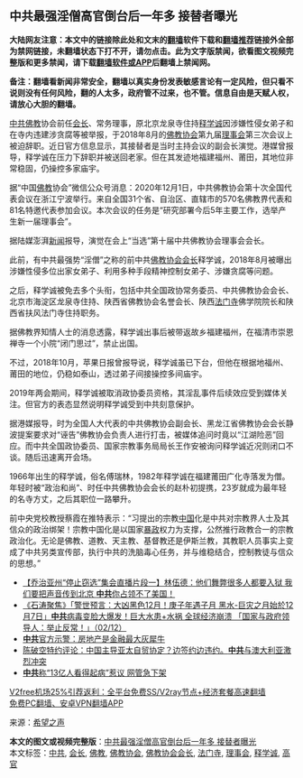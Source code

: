  <h2>中共最强淫僧高官倒台后一年多 接替者曝光</h2> <p class="notice"><b>大陆网友注意：本文中的链接除此处和文末的<a href="https://github.com/bannedbook/fanqiang" >翻墙</a>软件下载和<a href="https://github.com/killgcd/justmysocks/blob/master/README.md">翻墙推荐</a>链接外全部为禁网链接，未翻墙状态下打不开，请勿点击。此为文字版禁闻，欲看图文视频完整版和更多禁闻，请下载<a href="https://github.com/bannedbook/fanqiang">翻墙软件或APP</a>后翻墙上禁闻网。</p><p>备注：翻墙看新闻非常安全，翻墙以真实身份发表敏感言论有一定风险，但只看不说则没有任何风险，翻的人太多，政府管不过来，也不管。信息自由是天赋人权，请放心大胆的翻墙。</b></p>  <div class="entry"> <p><a href="https://www.bannedbook.org/bnews/tag/%e4%b8%ad%e5%85%b1/" class="st_tag internal_tag" rel="tag" title="标签 中共 下的日志">中共</a><span class='wp_keywordlink'><a href="https://www.qi-gong.me/buddhism/" title="佛教" target="_blank">佛教</a></span>协会前任<a href="https://www.bannedbook.org/bnews/tag/%E4%BC%9A%E9%95%BF/" class="st_tag internal_tag" rel="tag" title="标签 会长 下的日志">会长</a>、常务理事，原北京龙泉寺住持<a href="https://www.bannedbook.org/bnews/tag/%E9%87%8A%E5%AD%A6%E8%AF%9A/" class="st_tag internal_tag" rel="tag" title="标签 释学诚 下的日志">释学诚</a>因涉嫌性侵女弟子和在寺内违建涉贪腐等被举报，于2018年8月的<a href="https://www.bannedbook.org/bnews/tag/%E4%BD%9B%E6%95%99%E5%8D%8F%E4%BC%9A/" class="st_tag internal_tag" rel="tag" title="标签 佛教协会 下的日志">佛教协会</a>第九届<a href="https://www.bannedbook.org/bnews/tag/%E7%90%86%E4%BA%8B%E4%BC%9A/" class="st_tag internal_tag" rel="tag" title="标签 理事会 下的日志">理事会</a>第三次会议上被迫辞职。近日官方信息显示，其接替者是当时主持会议的副会长演觉。港媒曾报导，释学诚在压力下辞职并被送回老家。但在其发迹地福建福州、莆田，其地位非常稳固，仍操控多家庙宇。</p> <p>据“中国<a href="https://www.bannedbook.org/bnews/tag/%e4%bd%9b%e6%95%99/" class="st_tag internal_tag" rel="tag" title="标签 佛教 下的日志">佛教</a>协会”微信公众号消息：2020年12月1日，中共佛教协会第十次全国代表会议在浙江宁波举行。来自全国31个省、自治区、直辖市的570名佛教界代表和81名特邀代表参加会议。本次会议的任务是“研究部署今后5年主要工作，选举产生新一届理事会”。</p> <p>据陆媒澎湃<span class='wp_keywordlink_affiliate'><a href="https://www.bannedbook.org/" title="新闻">新闻</a></span>报导，演觉在会上“当选”第十届中共佛教协会理事会会长。</p> <p>此前，有中共最强势“淫僧”之称的前中共<a href="https://www.bannedbook.org/bnews/tag/%E4%BD%9B%E6%95%99%E5%8D%8F%E4%BC%9A%E4%BC%9A%E9%95%BF/" class="st_tag internal_tag" rel="tag" title="标签 佛教协会会长 下的日志">佛教协会会长</a>释学诚，2018年8月被曝出涉嫌性侵多位出家女弟子、利用多种手段精神控制女弟子、涉嫌贪腐等问题。</p>  <p>之后，释学诚被免去多个头衔，包括中共全国政协常务委员、中共佛教协会会长、北京市海淀区龙泉寺住持、陕西省佛教协会名誉会长、陕西<a href="https://www.bannedbook.org/bnews/tag/%E6%B3%95%E9%97%A8%E5%AF%BA/" class="st_tag internal_tag" rel="tag" title="标签 法门寺 下的日志">法门寺</a>佛学院院长和陕西省扶风法门寺住持职务。</p> <p>据佛教界知情人士的消息透露，释学诚出事后被带返故乡福建福州，在福清市崇恩禅寺一个小院“闭门思过”，禁止出国。</p> <p>不过，2018年10月，苹果日报曾报导说，释学诚虽已下台，但他在根据地福州、莆田的地位，仍稳如泰山，透过弟子间接操控多间庙宇。</p> <p>2019年两会期间，释学诚被取消政协委员资格，其淫乱事件后续效应受到媒体关注。但官方的表态显然说明释学诚受到中共刻意保护。</p>  <p>据港媒报导，时为全国人大代表的中共佛教协会副会长、黑龙江省佛教协会会长静波提案要求对“诬告”佛教协会负责人进行打击，被媒体追问时竟以“江湖险恶”回应。而中共全国政协委员、国家宗教事务局局长王作安被询问释学诚近况则闭口不谈。随后迅速离开会场。</p> <p>1966年出生的释学诚，俗名傅瑞林，1982年释学诚在福建莆田广化寺落发为僧。年轻时被“政治和尚”、时任中共佛教协会会长的赵朴初提携，23岁就成为最年轻的名寺方丈，之后其职位一路攀升。</p> <p>前中央党校教授蔡霞在推特表示：“习提出的宗教<span class='wp_keywordlink_affiliate'><a href="https://www.bannedbook.org/" title="中国" target="_blank">中国</a></span>化是中共对宗教界人士及其信众的政治绑架！宗教中国化是以国家<span class='wp_keywordlink'><a href="https://www.bannedbook.org/forum11/topic276.html" title="禁片：评中国共产党的暴政" target="_blank">暴政</a></span>权力为支撑，公然推行政教合一的宗教政治化。无论是佛教、道教、天主教、基督教还是伊斯兰教，其教职人员事实上变成了中共另类宣传部，执行中共的洗脑毒心任务，并与维稳结合，控制教徒与信众的思想。”</p> <ul class='op-related-articles' title='相关阅读'> <li><a href='https://www.bannedbook.org/bnews/bannedvideo/20201203/1441090.html' target='_blank'>【乔治亚州“停止窃选”集会直播片段一】林伍德：他们舞弊很多人都要入狱  我们要把声音传到北京 <b>中共</b>你占领不了美国！</a></li> <li><a href='https://www.bannedbook.org/bnews/bannedvideo/20201203/1441074.html' target='_blank'>《石涛聚焦》「警世预言：大凶黑色12月！庚子年遇子月 黑水-巨灾之月始於12月7日」<b>中共</b>病毒变脸大爆发！巨大水患+水祸 全球经济崩溃 「国家与政府领导人：举止反常！」（02/12）</a></li> <li><a href='https://www.bannedbook.org/bnews/bannedvideo/20201203/1441049.html' target='_blank'><b>中共</b>官方示警：房地产是金融最大灰犀牛</a></li> <li><a href='https://www.bannedbook.org/bnews/cbnews/20201203/1441045.html' target='_blank'>陈破空特约评论：中国主导亚太自贸协定？边签约边违约。<b>中共</b>与澳大利亚激烈冲突</a></li> <li><a href='https://www.bannedbook.org/bnews/taiwannews/20201203/1441034.html' target='_blank'><b>中共</b>称“13亿人看得起病”惹议 网管急下架</a></li> </ul> <p class="texttj"> <a href="https://www.bannedbook.org/forum23/topic22702.html" target="_blank">V2free机场25%引荐返利：全平台免费SS/V2ray节点+经济套餐高速翻墙</a><br/> <a href="https://github.com/bannedbook/fanqiang/wiki/%E7%A6%81%E9%97%BB%E7%BD%91%E5%AE%89%E5%8D%93%E7%BF%BB%E5%A2%99%E6%96%B0%E9%97%BBAPP" target="_blank">免费PC翻墙、安卓VPN翻墙APP</a></p><p> 来源：<span class='wp_keywordlink_affiliate'><a href="https://www.soundofhope.org" title="希望之声" target="_blank">希望之声</a></span> </p> <a name='sharetosocial'></a>       <div><b>本文的图文或视频完整版</b>：<a href='https://www.bannedbook.org/bnews/cbnews/20201203/1441110.html'>中共最强淫僧高官倒台后一年多 接替者曝光</a></div>  </div><!--END ENTRY--> <div class="postfooter"> <div>本文标签：<a href="https://www.bannedbook.org/bnews/tag/%e4%b8%ad%e5%85%b1/" rel="tag">中共</a>, <a href="https://www.bannedbook.org/bnews/tag/%E4%BC%9A%E9%95%BF/" rel="tag">会长</a>, <a href="https://www.bannedbook.org/bnews/tag/%e4%bd%9b%e6%95%99/" rel="tag">佛教</a>, <a href="https://www.bannedbook.org/bnews/tag/%E4%BD%9B%E6%95%99%E5%8D%8F%E4%BC%9A/" rel="tag">佛教协会</a>, <a href="https://www.bannedbook.org/bnews/tag/%E4%BD%9B%E6%95%99%E5%8D%8F%E4%BC%9A%E4%BC%9A%E9%95%BF/" rel="tag">佛教协会会长</a>, <a href="https://www.bannedbook.org/bnews/tag/%E6%B3%95%E9%97%A8%E5%AF%BA/" rel="tag">法门寺</a>, <a href="https://www.bannedbook.org/bnews/tag/%E7%90%86%E4%BA%8B%E4%BC%9A/" rel="tag">理事会</a>, <a href="https://www.bannedbook.org/bnews/tag/%E9%87%8A%E5%AD%A6%E8%AF%9A/" rel="tag">释学诚</a>, <a href="https://www.bannedbook.org/bnews/tag/%E9%AB%98%E5%AE%98/" rel="tag">高官</a></div>  </div><!--END POSTFOOTER--> 